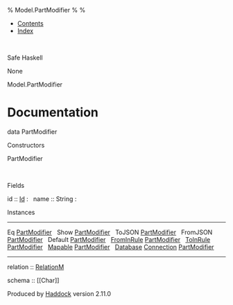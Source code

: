 % Model.PartModifier
% 
% 

-   [Contents](index.html)
-   [Index](doc-index.html)

 

Safe Haskell

None

Model.PartModifier

Documentation
=============

data PartModifier

Constructors

PartModifier

 

Fields

id :: [Id](Model-General.html#t:Id)
:    
name :: String
:    

Instances

  ------------------------------------------------------------------------------------------------------------------------------------------------------ ---
  Eq [PartModifier](Model-PartModifier.html#t:PartModifier)                                                                                               
  Show [PartModifier](Model-PartModifier.html#t:PartModifier)                                                                                             
  ToJSON [PartModifier](Model-PartModifier.html#t:PartModifier)                                                                                           
  FromJSON [PartModifier](Model-PartModifier.html#t:PartModifier)                                                                                         
  Default [PartModifier](Model-PartModifier.html#t:PartModifier)                                                                                          
  [FromInRule](Data-InRules.html#t:FromInRule) [PartModifier](Model-PartModifier.html#t:PartModifier)                                                     
  [ToInRule](Data-InRules.html#t:ToInRule) [PartModifier](Model-PartModifier.html#t:PartModifier)                                                         
  [Mapable](Model-General.html#t:Mapable) [PartModifier](Model-PartModifier.html#t:PartModifier)                                                          
  [Database](Model-General.html#t:Database) [Connection](Data-SqlTransaction.html#t:Connection) [PartModifier](Model-PartModifier.html#t:PartModifier)    
  ------------------------------------------------------------------------------------------------------------------------------------------------------ ---

relation :: [RelationM](Data-Relation.html#t:RelationM)

schema :: [[Char]]

Produced by [Haddock](http://www.haskell.org/haddock/) version 2.11.0
